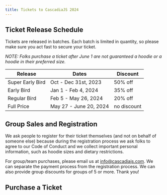 ```yaml
---
title: Tickets to CascadiaJS 2024
---
```


## Ticket Release Schedule

Tickets are released in batches. Each batch is limited in quantity, so please make sure you act fast to secure your ticket.

*NOTE: Folks purchase a ticket after June 1 are not guaranteed a hoodie or a hoodie in their preferred size.*

<table class="styled-table">
    <thead>
    <tr><th>Release</th><th>Dates</th><th>Discount</th></tr>
    </thead>
    <tbody>
    <tr><td>Super Early Bird</td><td>Oct - Dec 31st, 2023</td><td>50% off</td></tr>
    <tr><td>Early Bird</td><td>Jan 1 - Feb 4, 2024</td><td>35% off</td></tr>
    <tr><td>Regular Bird</td><td>Feb 5 - May 26, 2024</td><td>20% off</td></tr>
    <tr><td>Full Price</td><td>May 27 - June 20, 2024</td><td>no discount</td></tr>
    </tbody>
</table>

## Group Sales and Registration

We ask people to register for their ticket themselves (and not on behalf of someone else) because during the registration process we ask folks to agree to our Code of Conduct and we collect important personal information, such as hoodie sizes and dietary restrictions.

For group/team purchases, please email us at info@cascadiajs.com. We can separate the payment process from the registration process. We can also provide group discounts for groups of 5 or more. Thank you!

## Purchase a Ticket



<div>
    <tito-widget event="event-loop/cascadiajs-2024" discount-code="EARLYBIRD"></tito-widget>
</div>

<script async src="https://js.tito.io/v2" async>